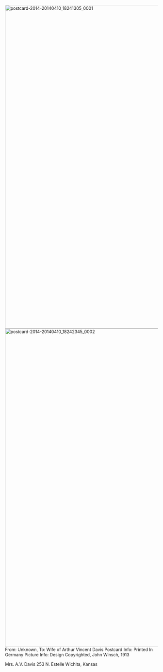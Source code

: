 <html><body><a href="http://107.170.91.122/wp-content/uploads/2014/04/postcard-2014-20140410_18241305_0001.jpg"><img class="alignnone size-full wp-image-113" src="http://107.170.91.122/wp-content/uploads/2014/04/postcard-2014-20140410_18241305_0001.jpg" alt="postcard-2014-20140410_18241305_0001" width="1530" height="1061"></a><a href="http://107.170.91.122/wp-content/uploads/2014/04/postcard-2014-20140410_18242345_0002.jpg"><img class="alignnone size-full wp-image-112" src="http://107.170.91.122/wp-content/uploads/2014/04/postcard-2014-20140410_18242345_0002.jpg" alt="postcard-2014-20140410_18242345_0002" width="1555" height="1045"></a>
From: Unknown, To: Wife of Arthur Vincent Davis
Postcard Info: Printed In Germany
Picture Info: Design Copyrighted, John Winsch, 1913

Mrs. A.V. Davis
253 N. Estelle
Wichita, Kansas

 </body></html>